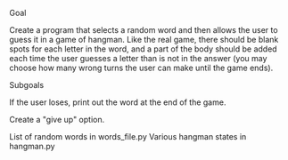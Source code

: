 Goal

Create a program that selects a random word and then allows the user to guess it in a game of hangman. Like the real game, there should be blank spots for each letter in the word, and a part of the body should be added each time the user guesses a letter than is not in the answer (you may choose how many wrong turns the user can make until the game ends).

Subgoals

If the user loses, print out the word at the end of the game.

Create a "give up" option.


List of random words in words_file.py
Various hangman states in hangman.py
